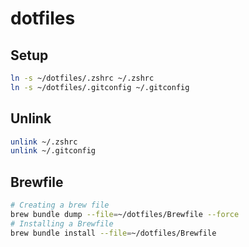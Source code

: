 # dotfiles

## Setup
```bash
ln -s ~/dotfiles/.zshrc ~/.zshrc
ln -s ~/dotfiles/.gitconfig ~/.gitconfig
```

## Unlink
```bash
unlink ~/.zshrc
unlink ~/.gitconfig
```

## Brewfile
```bash
# Creating a brew file
brew bundle dump --file=~/dotfiles/Brewfile --force  
# Installing a Brewfile
brew bundle install --file=~/dotfiles/Brewfile
```

